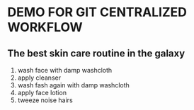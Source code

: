 # DEMO FOR GIT CENTRALIZED WORKFLOW

## The best skin care routine in the galaxy
1. wash face with damp washcloth
2. apply cleanser
3. wash fash again with damp washcloth
4. apply face lotion
5. tweeze noise hairs